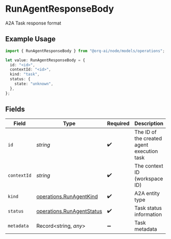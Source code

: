 # RunAgentResponseBody

A2A Task response format

## Example Usage

```typescript
import { RunAgentResponseBody } from "@orq-ai/node/models/operations";

let value: RunAgentResponseBody = {
  id: "<id>",
  contextId: "<id>",
  kind: "task",
  status: {
    state: "unknown",
  },
};
```

## Fields

| Field                                                                  | Type                                                                   | Required                                                               | Description                                                            |
| ---------------------------------------------------------------------- | ---------------------------------------------------------------------- | ---------------------------------------------------------------------- | ---------------------------------------------------------------------- |
| `id`                                                                   | *string*                                                               | :heavy_check_mark:                                                     | The ID of the created agent execution task                             |
| `contextId`                                                            | *string*                                                               | :heavy_check_mark:                                                     | The context ID (workspace ID)                                          |
| `kind`                                                                 | [operations.RunAgentKind](../../models/operations/runagentkind.md)     | :heavy_check_mark:                                                     | A2A entity type                                                        |
| `status`                                                               | [operations.RunAgentStatus](../../models/operations/runagentstatus.md) | :heavy_check_mark:                                                     | Task status information                                                |
| `metadata`                                                             | Record<string, *any*>                                                  | :heavy_minus_sign:                                                     | Task metadata                                                          |